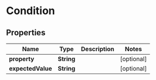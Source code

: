 
# Condition

## Properties
Name | Type | Description | Notes
------------ | ------------- | ------------- | -------------
**property** | **String** |  |  [optional]
**expectedValue** | **String** |  |  [optional]



